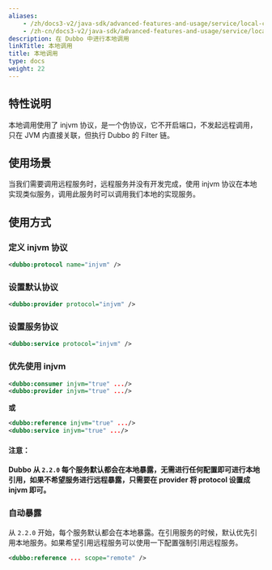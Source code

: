 ```yaml
---
aliases:
    - /zh/docs3-v2/java-sdk/advanced-features-and-usage/service/local-call/
    - /zh-cn/docs3-v2/java-sdk/advanced-features-and-usage/service/local-call/
description: 在 Dubbo 中进行本地调用
linkTitle: 本地调用
title: 本地调用
type: docs
weight: 22
---
```







## 特性说明
本地调用使用了 injvm 协议，是一个伪协议，它不开启端口，不发起远程调用，只在 JVM 内直接关联，但执行 Dubbo 的 Filter 链。

## 使用场景

当我们需要调用远程服务时，远程服务并没有开发完成，使用 injvm 协议在本地实现类似服务，调用此服务时可以调用我们本地的实现服务。

## 使用方式

### 定义 injvm 协议
```xml
<dubbo:protocol name="injvm" />
```

### 设置默认协议

```xml
<dubbo:provider protocol="injvm" />
```

### 设置服务协议

```xml
<dubbo:service protocol="injvm" />
```

### 优先使用 injvm

```xml
<dubbo:consumer injvm="true" .../>
<dubbo:provider injvm="true" .../>
```

**或**

```xml
<dubbo:reference injvm="true" .../>
<dubbo:service injvm="true" .../>
```

#### 注意：
**Dubbo 从 `2.2.0` 每个服务默认都会在本地暴露，无需进行任何配置即可进行本地引用，如果不希望服务进行远程暴露，只需要在 provider 将 protocol 设置成 injvm 即可。**


### 自动暴露

从 `2.2.0` 开始，每个服务默认都会在本地暴露。在引用服务的时候，默认优先引用本地服务。如果希望引用远程服务可以使用一下配置强制引用远程服务。

```xml
<dubbo:reference ... scope="remote" />
```